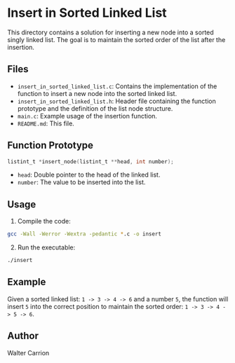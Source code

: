 # Insert in Sorted Linked List

This directory contains a solution for inserting a new node into a sorted singly linked list. The goal is to maintain the sorted order of the list after the insertion.

## Files

- `insert_in_sorted_linked_list.c`: Contains the implementation of the function to insert a new node into the sorted linked list.
- `insert_in_sorted_linked_list.h`: Header file containing the function prototype and the definition of the list node structure.
- `main.c`: Example usage of the insertion function.
- `README.md`: This file.

## Function Prototype

```c
listint_t *insert_node(listint_t **head, int number);
```

- `head`: Double pointer to the head of the linked list.
- `number`: The value to be inserted into the list.

## Usage

1. Compile the code:

```sh
gcc -Wall -Werror -Wextra -pedantic *.c -o insert
```

2. Run the executable:

```sh
./insert
```

## Example

Given a sorted linked list: `1 -> 3 -> 4 -> 6` and a number `5`, the function will insert `5` into the correct position to maintain the sorted order: `1 -> 3 -> 4 -> 5 -> 6`.

## Author

Walter Carrion
